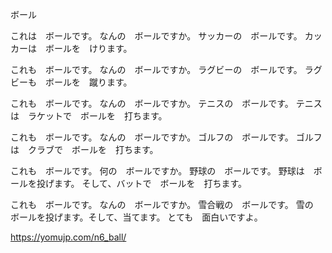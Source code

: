 ボール

これは　ボールです。
なんの　ボールですか。
サッカーの　ボールです。
カッカーは　ボールを　けります。

これも　ボールです。
なんの　ボールですか。
ラグビーの　ボールです。
ラグビーも　ボールを　蹴ります。

これも　ボールです。
なんの　ボールですか。
テニスの　ボールです。
テニスは　ラケットで　ボールを　打ちます。

これも　ボールです。
なんの　ボールですか。
ゴルフの　ボールです。
ゴルフは　クラブで　ボールを　打ちます。

これも　ボールです。
何の　ボールですか。
野球の　ボールです。
野球は　ボールを投げます。
そして、バットで　ボールを　打ちます。

これも　ボールです。
なんの　ボールですか。
雪合戦の　ボールです。
雪の　ボールを投げます。そして、当てます。
とても　面白いですよ。


https://yomujp.com/n6_ball/